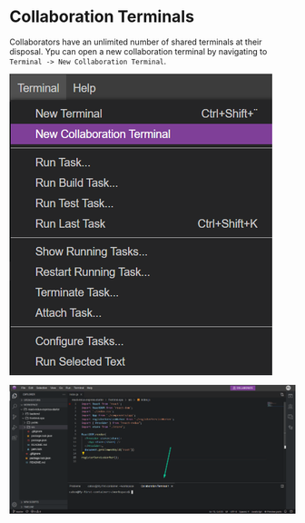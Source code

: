 # Collaboration Terminals

Collaborators have an unlimited number of shared terminals at their disposal. Ypu can open a new collaboration terminal by navigating to <code>Terminal -> New Collaboration Terminal</code>.

<p><img src="/images/editor/collaboration/new-collaboration-terminal.png" alt="New collaboration terminal" class="width-60 tall-narrow"/></p>

<p><img src="/images/editor/collaboration/collaboration-terminal.png" alt="Collaboration terminal" class="width-90"/></p>
